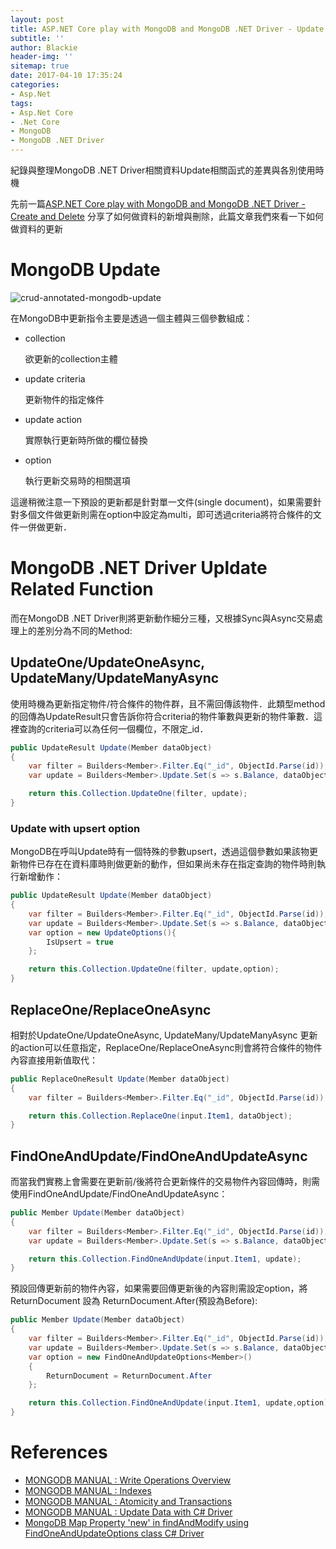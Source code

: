 ```yaml
---
layout: post
title: ASP.NET Core play with MongoDB and MongoDB .NET Driver - Update
subtitle: ''
author: Blackie
header-img: ''
sitemap: true
date: 2017-04-10 17:35:24
categories:
- Asp.Net
tags: 
- Asp.Net Core
- .Net Core
- MongoDB
- MongoDB .NET Driver
---
```


紀錄與整理MongoDB .NET Driver相關資料Update相關函式的差異與各別使用時機

<!-- More -->

先前一篇[ASP.NET Core play with MongoDB and MongoDB .NET Driver - Create and Delete](https://blackie1019.github.io/2017/04/08/ASP-NET-Core-play-with-MongoDB-and-MongoDB-NET-Driver-Create-Delete/) 分享了如何做資料的新增與刪除，此篇文章我們來看一下如何做資料的更新

# MongoDB Update #

![crud-annotated-mongodb-update](crud-annotated-mongodb-update.png)

在MongoDB中更新指令主要是透過一個主體與三個參數組成：

- collection

    欲更新的collection主體

- update criteria

    更新物件的指定條件

- update action

    實際執行更新時所做的欄位替換

- option

    執行更新交易時的相關選項

這邊稍微注意一下預設的更新都是針對單一文件(single document)，如果需要針對多個文件做更新則需在option中設定為multi，即可透過criteria將符合條件的文件一併做更新．

# MongoDB .NET Driver Upldate Related Function #

而在MongoDB .NET Driver則將更新動作細分三種，又根據Sync與Async交易處理上的差別分為不同的Method:

## UpdateOne/UpdateOneAsync, UpdateMany/UpdateManyAsync ##

使用時機為更新指定物件/符合條件的物件群，且不需回傳該物件．此類型method的回傳為UpdateResult只會告訴你符合criteria的物件筆數與更新的物件筆數．這裡查詢的criteria可以為任何一個欄位，不限定_id．

```csharp
public UpdateResult Update(Member dataObject)
{
    var filter = Builders<Member>.Filter.Eq("_id", ObjectId.Parse(id));
    var update = Builders<Member>.Update.Set(s => s.Balance, dataObject.Balance);

    return this.Collection.UpdateOne(filter, update);
}
```

### Update with upsert option ###

MongoDB在呼叫Update時有一個特殊的參數upsert，透過這個參數如果該物更新物件已存在在資料庫時則做更新的動作，但如果尚未存在指定查詢的物件時則執行新增動作：

```csharp
public UpdateResult Update(Member dataObject)
{
    var filter = Builders<Member>.Filter.Eq("_id", ObjectId.Parse(id));
    var update = Builders<Member>.Update.Set(s => s.Balance, dataObject.Balance);
    var option = new UpdateOptions(){
        IsUpsert = true
    };

    return this.Collection.UpdateOne(filter, update,option);
}
```

## ReplaceOne/ReplaceOneAsync ##

相對於UpdateOne/UpdateOneAsync, UpdateMany/UpdateManyAsync 更新的action可以任意指定，ReplaceOne/ReplaceOneAsync則會將符合條件的物件內容直接用新值取代：

```csharp
public ReplaceOneResult Update(Member dataObject)
{
    var filter = Builders<Member>.Filter.Eq("_id", ObjectId.Parse(id));

    return this.Collection.ReplaceOne(input.Item1, dataObject);
}
```

## FindOneAndUpdate/FindOneAndUpdateAsync ##

而當我們實務上會需要在更新前/後將符合更新條件的交易物件內容回傳時，則需使用FindOneAndUpdate/FindOneAndUpdateAsync：

```csharp
public Member Update(Member dataObject)
{
    var filter = Builders<Member>.Filter.Eq("_id", ObjectId.Parse(id));
    var update = Builders<Member>.Update.Set(s => s.Balance, dataObject.Balance);

    return this.Collection.FindOneAndUpdate(input.Item1, update);
}
```

預設回傳更新前的物件內容，如果需要回傳更新後的內容則需設定option，將ReturnDocument 設為 ReturnDocument.After(預設為Before):

```csharp
public Member Update(Member dataObject)
{
    var filter = Builders<Member>.Filter.Eq("_id", ObjectId.Parse(id));
    var update = Builders<Member>.Update.Set(s => s.Balance, dataObject.Balance);
    var option = new FindOneAndUpdateOptions<Member>()
    {
        ReturnDocument = ReturnDocument.After
    };

    return this.Collection.FindOneAndUpdate(input.Item1, update,option);
}
```

# References #

- [MONGODB MANUAL : Write Operations Overview](https://docs.mongodb.com/v3.0/core/write-operations-introduction/)
- [MONGODB MANUAL : Indexes](https://docs.mongodb.com/manual/indexes/)
- [MONGODB MANUAL : Atomicity and Transactions](https://docs.mongodb.com/v3.0/core/write-operations-atomicity/)
- [MONGODB MANUAL : Update Data with C# Driver](https://docs.mongodb.com/getting-started/csharp/update/)
- [MongoDB Map Property 'new' in findAndModify using FindOneAndUpdateOptions class C# Driver](http://stackoverflow.com/questions/30739596/mongodb-map-property-new-in-findandmodify-using-findoneandupdateoptions-class)
